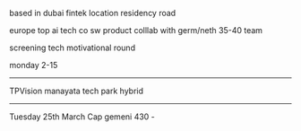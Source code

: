based in dubai
fintek 
location residency road






europe
top ai tech co
sw product
colllab with germ/neth
35-40 team

screening 
tech
motivational round

monday 2-15

------------------------

TPVision
manayata tech park
hybrid

-----------------------

Tuesday 25th March 
Cap gemeni 
430 -  
